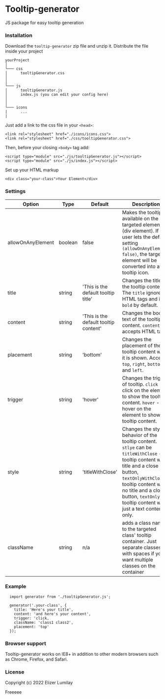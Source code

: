 # Tooltip-generator
JS package for easy tooltip generation

### Installation
Download the `tooltip-generator` zip file and unzip it. Distribute the file inside your project

```
yourProject
│
└─── css
│      tooltipGenerator.css
│
│
└─── js
│      tooltipGenerator.js
│      index.js (you can edit your config here)
│
│
└─── icons
|      ...
|
```

Just add a link to the css file in your `<head>`:
```
<link rel="stylesheet" href="./icons/icons.css">
<link rel="stylesheet" href="./css/tooltipGenerator.css">
```
  
Then, before your closing `<body>` tag add:
```
<script type="module" src="./js/tooltipGenerator.js"></script>
<script type="module" src="./js/index.js"></script>
```

Set up your HTML markup
```
<div class="your-class">Your Element</div>
```

### Settings

Option | Type | Default | Description
------ | ---- | ------- | -----------
allowOnAnyElement | boolean | false | Makes the tooltip available on the targeted element (div element). If the user lets the default setting `(allowOnAnyElement: false)`, the targeted element will be converted into a tooltip icon.
title | string | 'This is the default tooltip title' | Changes the title of the tooltip content. The `title` ignores HTML tags and is `bold` by default.
content | string | 'This is the default tooltip content' | Changes the body text of the tooltip content. `content` accepts HTML tags.
placement | string | 'bottom' | Changes the placement of the tooltip content when it is shown. Accepts `top`, `right`, `bottom` and `left`.
trigger | string | 'hover' | Changes the trigger of tooltip. `click` - click on the element to show the tooltip content. `hover` - hover on the element to show the tooltip content.
style | string | 'titleWithClose' | Changes the style behavior of the tooltip content. `stlye` can be `titleWithClose` - tooltip content with title and a close button, `textOnlyWithClose` - tooltip content with no title and a close button, `textOnly` - tooltip content with just a text content only.
className | string | n/a | adds a class name to the targeted class' tooltip container. Just separate classes with spaces if you want multiple classes on the container

### Example
```
  import generator from './tooltipGenerator.js';
  
  generator('.your-class', {
    title: 'Here's your title',
    content: 'and here's your content',
    trigger: 'click,
    className: 'class1 class2',
    placement: 'top'
  });
```

### Browser support
Tooltip-generator works on IE8+ in addition to other modern browsers such as Chrome, Firefox, and Safari.

### License
Copyright (c) 2022 Elizer Lumilay

Freeeee
